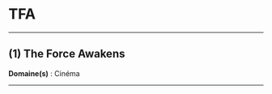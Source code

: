 # TFA

--------------------

## (1) The Force Awakens

**Domaine(s)** : Cinéma

--------------------